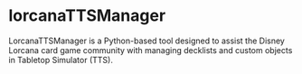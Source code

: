 # lorcanaTTSManager
LorcanaTTSManager is a Python-based tool designed to assist the Disney Lorcana card game community with managing decklists and custom objects in Tabletop Simulator (TTS).
